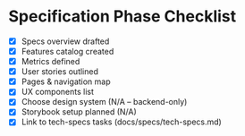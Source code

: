 # Specification Phase Checklist

- [x] Specs overview drafted
- [x] Features catalog created
- [x] Metrics defined
- [x] User stories outlined
- [x] Pages & navigation map
- [x] UX components list
- [x] Choose design system (N/A – backend-only)
- [x] Storybook setup planned (N/A)
- [x] Link to tech-specs tasks (docs/specs/tech-specs.md)
